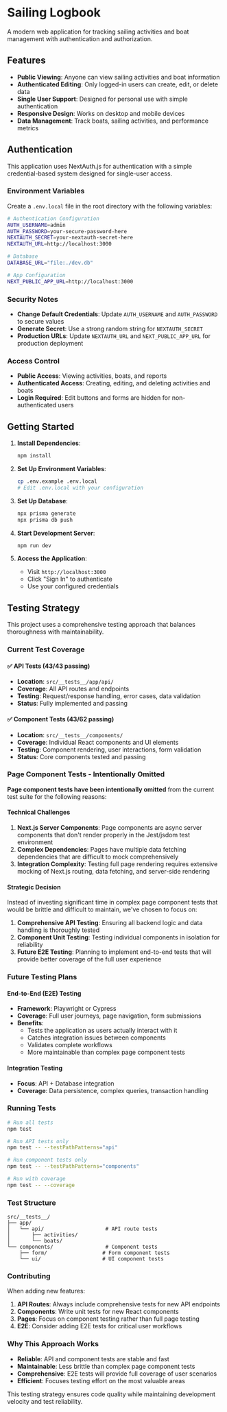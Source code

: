 # Sailing Logbook

A modern web application for tracking sailing activities and boat management with authentication and authorization.

## Features

- **Public Viewing**: Anyone can view sailing activities and boat information
- **Authenticated Editing**: Only logged-in users can create, edit, or delete data
- **Single User Support**: Designed for personal use with simple authentication
- **Responsive Design**: Works on desktop and mobile devices
- **Data Management**: Track boats, sailing activities, and performance metrics

## Authentication

This application uses NextAuth.js for authentication with a simple credential-based system designed for single-user access.

### Environment Variables

Create a `.env.local` file in the root directory with the following variables:

```bash
# Authentication Configuration
AUTH_USERNAME=admin
AUTH_PASSWORD=your-secure-password-here
NEXTAUTH_SECRET=your-nextauth-secret-here
NEXTAUTH_URL=http://localhost:3000

# Database
DATABASE_URL="file:./dev.db"

# App Configuration
NEXT_PUBLIC_APP_URL=http://localhost:3000
```

### Security Notes

- **Change Default Credentials**: Update `AUTH_USERNAME` and `AUTH_PASSWORD` to secure values
- **Generate Secret**: Use a strong random string for `NEXTAUTH_SECRET`
- **Production URLs**: Update `NEXTAUTH_URL` and `NEXT_PUBLIC_APP_URL` for production deployment

### Access Control

- **Public Access**: Viewing activities, boats, and reports
- **Authenticated Access**: Creating, editing, and deleting activities and boats
- **Login Required**: Edit buttons and forms are hidden for non-authenticated users

## Getting Started

1. **Install Dependencies**:

   ```bash
   npm install
   ```

2. **Set Up Environment Variables**:

   ```bash
   cp .env.example .env.local
   # Edit .env.local with your configuration
   ```

3. **Set Up Database**:

   ```bash
   npx prisma generate
   npx prisma db push
   ```

4. **Start Development Server**:

   ```bash
   npm run dev
   ```

5. **Access the Application**:
   - Visit `http://localhost:3000`
   - Click "Sign In" to authenticate
   - Use your configured credentials

## Testing Strategy

This project uses a comprehensive testing approach that balances thoroughness with maintainability.

### Current Test Coverage

#### ✅ API Tests (43/43 passing)

- **Location**: `src/__tests__/app/api/`
- **Coverage**: All API routes and endpoints
- **Testing**: Request/response handling, error cases, data validation
- **Status**: Fully implemented and passing

#### ✅ Component Tests (43/62 passing)

- **Location**: `src/__tests__/components/`
- **Coverage**: Individual React components and UI elements
- **Testing**: Component rendering, user interactions, form validation
- **Status**: Core components tested and passing

### Page Component Tests - Intentionally Omitted

**Page component tests have been intentionally omitted** from the current test suite for the following reasons:

#### Technical Challenges

1. **Next.js Server Components**: Page components are async server components that don't render properly in the Jest/jsdom test environment
2. **Complex Dependencies**: Pages have multiple data fetching dependencies that are difficult to mock comprehensively
3. **Integration Complexity**: Testing full page rendering requires extensive mocking of Next.js routing, data fetching, and server-side rendering

#### Strategic Decision

Instead of investing significant time in complex page component tests that would be brittle and difficult to maintain, we've chosen to focus on:

1. **Comprehensive API Testing**: Ensuring all backend logic and data handling is thoroughly tested
2. **Component Unit Testing**: Testing individual components in isolation for reliability
3. **Future E2E Testing**: Planning to implement end-to-end tests that will provide better coverage of the full user experience

### Future Testing Plans

#### End-to-End (E2E) Testing

- **Framework**: Playwright or Cypress
- **Coverage**: Full user journeys, page navigation, form submissions
- **Benefits**:
  - Tests the application as users actually interact with it
  - Catches integration issues between components
  - Validates complete workflows
  - More maintainable than complex page component tests

#### Integration Testing

- **Focus**: API + Database integration
- **Coverage**: Data persistence, complex queries, transaction handling

### Running Tests

```bash
# Run all tests
npm test

# Run API tests only
npm test -- --testPathPatterns="api"

# Run component tests only
npm test -- --testPathPatterns="components"

# Run with coverage
npm test -- --coverage
```

### Test Structure

```
src/__tests__/
├── app/
│   └── api/                    # API route tests
│       ├── activities/
│       └── boats/
└── components/                 # Component tests
    ├── form/                  # Form component tests
    └── ui/                    # UI component tests
```

### Contributing

When adding new features:

1. **API Routes**: Always include comprehensive tests for new API endpoints
2. **Components**: Write unit tests for new React components
3. **Pages**: Focus on component testing rather than full page testing
4. **E2E**: Consider adding E2E tests for critical user workflows

### Why This Approach Works

- **Reliable**: API and component tests are stable and fast
- **Maintainable**: Less brittle than complex page component tests
- **Comprehensive**: E2E tests will provide full coverage of user scenarios
- **Efficient**: Focuses testing effort on the most valuable areas

This testing strategy ensures code quality while maintaining development velocity and test reliability.
